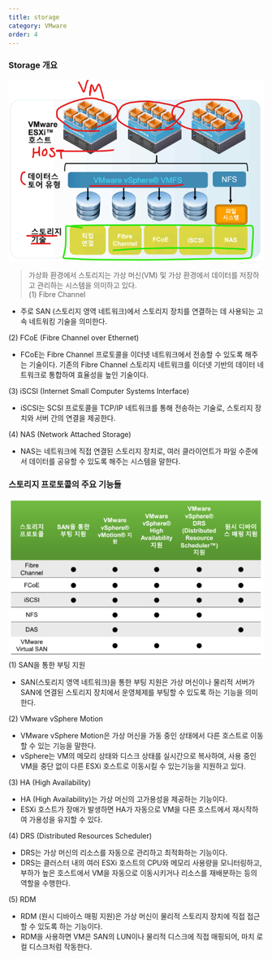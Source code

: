 ```yaml
---
title: storage
category: VMware
order: 4
---
```


### Storage 개요
![스토리지](/images/storage1.png/)  
> 가상화 환경에서 스토리지는 가상 머신(VM) 및 가상 환경에서 데이터를 저장하고 관리하는 시스템을 의미하고 있다.  
(1) Fibre Channel  
- 주로 SAN (스토리지 영역 네트워크)에서 스토리지 장치를 연결하는 데 사용되는 고속 네트워킹 기술을 의미한다.  
  
(2) FCoE (Fibre Channel over Ethernet)  
- FCoE는 Fibre Channel 프로토콜을 이더넷 네트워크에서 전송할 수 있도록 해주는 기술이다. 기존의 Fibre Channel 스토리지 네트워크를 이더넷 기반의 데이터 네트워크로 통합하여 효율성을 높인 기술이다.  
  
(3) iSCSI (Internet Small Computer Systems Interface)  
- iSCSI는 SCSI 프로토콜을 TCP/IP 네트워크를 통해 전송하는 기술로, 스토리지 장치와 서버 간의 연결을 제공한다.  
  
(4) NAS (Network Attached Storage)  
- NAS는 네트워크에 직접 연결된 스토리지 장치로, 여러 클라이언트가 파일 수준에서 데이터를 공유할 수 있도록 해주는 시스템을 말한다.  
  
### 스토리지 프로토콜의 주요 기능들
![기능](/images/storage2.png/)  
(1) SAN을 통한 부팅 지원  
- SAN(스토리지 영역 네트워크)을 통한 부팅 지원은 가상 머신이나 물리적 서버가 SAN에 연결된 스토리지 장치에서 운영체제를 부팅할 수 있도록 하는 기능을 의미한다.  
  
(2) VMware vSphere Motion  
- VMware vSphere Motion은 가상 머신을 가동 중인 상태에서 다른 호스트로 이동할 수 있는 기능을 말한다.   
- vSphere는 VM의 메모리 상태와 디스크 상태를 실시간으로 복사하여, 사용 중인 VM을 중단 없이 다른 ESXi 호스트로 이동시킬 수 있는기능을 지원하고 있다.  
   
(3) HA (High Availability)  
- HA (High Availability)는 가상 머신의 고가용성을 제공하는 기능이다.  
- ESXi 호스트가 장애가 발생하면 HA가 자동으로 VM을 다른 호스트에서 재시작하여 가용성을 유지할 수 있다.  
  
(4) DRS (Distributed Resources Scheduler)  
- DRS는 가상 머신의 리소스를 자동으로 관리하고 최적화하는 기능이다.  
- DRS는 클러스터 내의 여러 ESXi 호스트의 CPU와 메모리 사용량을 모니터링하고, 부하가 높은 호스트에서 VM을 자동으로 이동시키거나 리소스를 재배분하는 등의 역할을 수행한다.  
  
(5) RDM  
- RDM (원시 디바이스 매핑 지원)은 가상 머신이 물리적 스토리지 장치에 직접 접근할 수 있도록 하는 기능이다.  
- RDM을 사용하면 VM은 SAN의 LUN이나 물리적 디스크에 직접 매핑되어, 마치 로컬 디스크처럼 작동한다.  
  